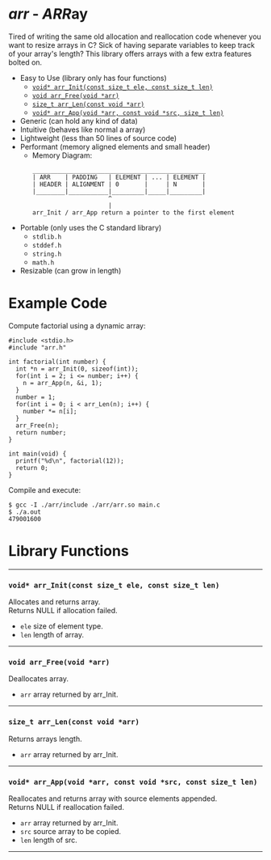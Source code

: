 # ***arr*** - ***ARR***ay
Tired of writing the same old allocation and reallocation code whenever you want to resize arrays in C? Sick of having separate variables to keep track of your array's length? This library offers arrays with a few extra features bolted on.
- Easy to Use (library only has four functions)
  + [```void* arr_Init(const size_t ele, const size_t len)```](#void-arr_initconst-size_t-ele-const-size_t-len)
  + [```void arr_Free(void *arr)```](#void-arr_freevoid-arr)
  + [```size_t arr_Len(const void *arr)```](#size_t-arr_lenconst-void-arr)
  + [```void* arr_App(void *arr, const void *src, size_t len)```](#void-arr_appvoid-arr-const-void-src-const-size_t-len)
- Generic (can hold any kind of data)
- Intuitive (behaves like normal a array)
- Lightweight (less than 50 lines of source code) 
- Performant (memory aligned elements and small header)
  + Memory Diagram:
    ```
    ________________________________________________
    | ARR    | PADDING   | ELEMENT | ... | ELEMENT |       
    | HEADER | ALIGNMENT | 0       |     | N       |
    |________|___________|_________|_____|_________|
                         ^
                         |
    arr_Init / arr_App return a pointer to the first element
    ```
- Portable (only uses the C standard library)
  + ```stdlib.h```
  + ```stddef.h```
  + ```string.h```
  + ```math.h```
- Resizable (can grow in length)
# Example Code
Compute factorial using a dynamic array:
```
#include <stdio.h>
#include "arr.h"

int factorial(int number) {
  int *n = arr_Init(0, sizeof(int));
  for(int i = 2; i <= number; i++) {
    n = arr_App(n, &i, 1);
  }
  number = 1;
  for(int i = 0; i < arr_Len(n); i++) {
    number *= n[i];
  }
  arr_Free(n);
  return number;
}

int main(void) {
  printf("%d\n", factorial(12));
  return 0;
}
```
Compile and execute:
```
$ gcc -I ./arr/include ./arr/arr.so main.c
$ ./a.out
479001600
```
# Library Functions
---
### ```void* arr_Init(const size_t ele, const size_t len)```
Allocates and returns array.  
Returns NULL if allocation failed.  
- ```ele``` size of element type.
- ```len``` length of array.
---
### ```void arr_Free(void *arr)```
Deallocates array.  
- ```arr``` array returned by arr_Init.
---
### ```size_t arr_Len(const void *arr)```
Returns arrays length.  
- ```arr``` array returned by arr_Init.
---
### ```void* arr_App(void *arr, const void *src, const size_t len)```
Reallocates and returns array with source elements appended.  
Returns NULL if reallocation failed.  
- ```arr``` array returned by arr_Init.
- ```src``` source array to be copied.
- ```len``` length of src.
---
